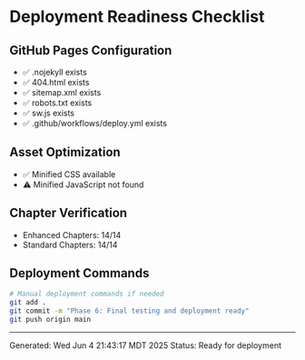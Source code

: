 # Deployment Readiness Checklist

## GitHub Pages Configuration
- ✅ .nojekyll exists
- ✅ 404.html exists
- ✅ sitemap.xml exists
- ✅ robots.txt exists
- ✅ sw.js exists
- ✅ .github/workflows/deploy.yml exists

## Asset Optimization
- ✅ Minified CSS available
- ⚠️  Minified JavaScript not found

## Chapter Verification
- Enhanced Chapters:       14/14
- Standard Chapters:       14/14

## Deployment Commands
```bash
# Manual deployment commands if needed
git add .
git commit -m "Phase 6: Final testing and deployment ready"
git push origin main
```

---
Generated: Wed Jun  4 21:43:17 MDT 2025
Status: Ready for deployment
